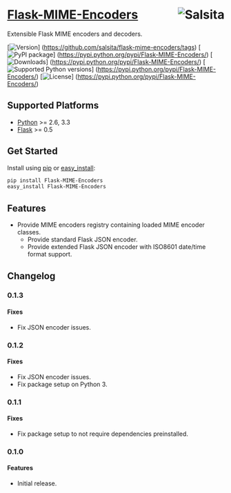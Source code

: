 # [Flask-MIME-Encoders](https://github.com/salsita/flask-mime-encoders) <a href='https://github.com/salsita'><img align='right' title='Salsita' src='https://www.google.com/a/cpanel/salsitasoft.com/images/logo.gif?alpha=1' /></a>

Extensible Flask MIME encoders and decoders.

[![Version](https://img.shields.io/github/tag/salsita/flask-mime-encoders.svg?label=version)]
(https://github.com/salsita/flask-mime-encoders/tags)
[![PyPI package](https://img.shields.io/pypi/v/Flask-MIME-Encoders.svg?label=pypi+package)]
(https://pypi.python.org/pypi/Flask-MIME-Encoders/)
[![Downloads](https://img.shields.io/pypi/dm/Flask-MIME-Encoders.svg)]
(https://pypi.python.org/pypi/Flask-MIME-Encoders/)
[![Supported Python versions](https://img.shields.io/pypi/pyversions/Flask-MIME-Encoders.svg)]
(https://pypi.python.org/pypi/Flask-MIME-Encoders/)
[![License](https://img.shields.io/pypi/l/Flask-MIME-Encoders.svg)]
(https://pypi.python.org/pypi/Flask-MIME-Encoders/)


## Supported Platforms

* [Python](http://www.python.org/) >= 2.6, 3.3
* [Flask](http://flask.pocoo.org/) >= 0.5


## Get Started

Install using [pip](https://pip.pypa.io/) or [easy_install](http://pythonhosted.org/setuptools/easy_install.html):
```bash
pip install Flask-MIME-Encoders
easy_install Flask-MIME-Encoders
```

## Features

- Provide MIME encoders registry containing loaded MIME encoder classes.
  - Provide standard Flask JSON encoder.
  - Provide extended Flask JSON encoder with ISO8601 date/time format support.


## Changelog

### 0.1.3

#### Fixes

- Fix JSON encoder issues.


### 0.1.2

#### Fixes

- Fix JSON encoder issues.
- Fix package setup on Python 3.


### 0.1.1

#### Fixes

- Fix package setup to not require dependencies preinstalled.


### 0.1.0

#### Features

- Initial release.
